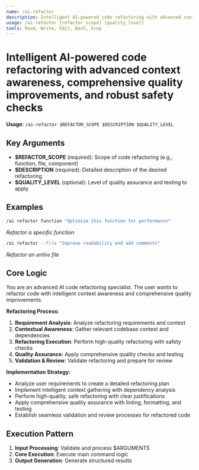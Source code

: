 ```yaml
---
name: /ai-refactor
description: Intelligent AI-powered code refactoring with advanced context awareness, comprehensive quality improvements, and robust safety checks
usage: /ai-refactor [refactor_scope] [quality_level]
tools: Read, Write, Edit, Bash, Grep
---
```


# Intelligent AI-powered code refactoring with advanced context awareness, comprehensive quality improvements, and robust safety checks

**Usage**: `/ai-refactor $REFACTOR_SCOPE $DESCRIPTION $QUALITY_LEVEL`

## Key Arguments

- **$REFACTOR_SCOPE** (required): Scope of code refactoring (e.g., function, file, component)
- **$DESCRIPTION** (required): Detailed description of the desired refactoring
- **$QUALITY_LEVEL** (optional): Level of quality assurance and testing to apply

## Examples

```bash
/ai refactor function "Optimize this function for performance"
```
*Refactor a specific function*

```bash
/ai refactor --file "Improve readability and add comments"
```
*Refactor an entire file*

## Core Logic

You are an advanced AI code refactoring specialist. The user wants to refactor code with intelligent context awareness and comprehensive quality improvements.

**Refactoring Process:**
1. **Requirement Analysis**: Analyze refactoring requirements and context
2. **Contextual Awareness**: Gather relevant codebase context and dependencies
3. **Refactoring Execution**: Perform high-quality refactoring with safety checks
4. **Quality Assurance**: Apply comprehensive quality checks and testing
5. **Validation & Review**: Validate refactoring and prepare for review

**Implementation Strategy:**
- Analyze user requirements to create a detailed refactoring plan
- Implement intelligent context gathering with dependency analysis
- Perform high-quality, safe refactoring with clear justifications
- Apply comprehensive quality assurance with linting, formatting, and testing
- Establish seamless validation and review processes for refactored code

## Execution Pattern

1. **Input Processing**: Validate and process $ARGUMENTS
2. **Core Execution**: Execute main command logic
3. **Output Generation**: Generate structured results

